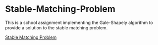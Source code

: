 # Stable-Matching-Problem

This is a school assignment implementing the Gale-Shapely algorithm to provide a solution to the stable matching problem. 

[Stable Matching Problem](https://en.wikipedia.org/wiki/Stable_marriage_problem)
